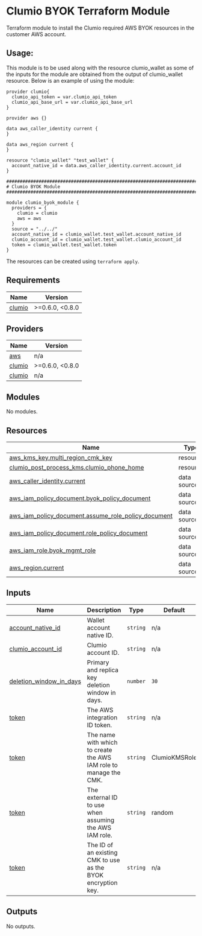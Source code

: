 <!-- BEGIN_TF_DOCS -->

# Clumio BYOK Terraform Module

Terraform module to install the Clumio required AWS BYOK resources in the customer AWS account.

## Usage:
This module is to be used along with the resource clumio_wallet as some of the inputs for the module are obtained from the output of clumio_wallet  resource.
Below is an example of using the module:

```hcl
provider clumio{
  clumio_api_token = var.clumio_api_token
  clumio_api_base_url = var.clumio_api_base_url
}

provider aws {}

data aws_caller_identity current {
}

data aws_region current {
}

resource "clumio_wallet" "test_wallet" {
  account_native_id = data.aws_caller_identity.current.account_id
}

################################################################################
# Clumio BYOK Module
################################################################################

module clumio_byok_module {
  providers = {
    clumio = clumio
    aws = aws
  }
  source = "../../"
  account_native_id = clumio_wallet.test_wallet.account_native_id
  clumio_account_id = clumio_wallet.test_wallet.clumio_account_id
  token = clumio_wallet.test_wallet.token
}
```
The resources can be created using `terraform apply`.

## Requirements

| Name | Version |
|------|---------|
| <a name="requirement_clumio"></a> [clumio](#requirement\_clumio) | >=0.6.0, <0.8.0 |

## Providers

| Name | Version |
|------|---------|
| <a name="provider_aws"></a> [aws](#provider\_aws) | n/a |
| <a name="provider_clumio"></a> [clumio](#provider\_clumio) |  >=0.6.0, <0.8.0 |
| <a name="provider_random"></a> [clumio](#provider\_random) | n/a |

## Modules

No modules.

## Resources

| Name | Type |
|------|------|
| [aws_kms_key.multi_region_cmk_key](https://registry.terraform.io/providers/hashicorp/aws/latest/docs/resources/kms_key) | resource |
| [clumio_post_process_kms.clumio_phone_home](https://registry.terraform.io/providers/clumio-code/clumio/latest/docs/resources/clumio_post_process_kms) | resource |
| [aws_caller_identity.current](https://registry.terraform.io/providers/hashicorp/aws/latest/docs/data-sources/caller_identity) | data source |
| [aws_iam_policy_document.byok_policy_document](https://registry.terraform.io/providers/hashicorp/aws/latest/docs/data-sources/iam_policy_document) | data source |
| [aws_iam_policy_document.assume_role_policy_document](https://registry.terraform.io/providers/hashicorp/aws/latest/docs/data-sources/iam_policy_document) | data source |
| [aws_iam_policy_document.role_policy_document](https://registry.terraform.io/providers/hashicorp/aws/latest/docs/data-sources/iam_policy_document) | data source |
| [aws_iam_role.byok_mgmt_role](https://registry.terraform.io/providers/hashicorp/aws/latest/docs/data-sources/iam_role) | data source |
| [aws_region.current](https://registry.terraform.io/providers/hashicorp/aws/latest/docs/data-sources/region) | data source |

## Inputs

| Name | Description | Type | Default | Required |
|------|-------------|------|---------|:--------:|
| <a name="input_account_native_id"></a> [account\_native\_id](#input\_account\_native\_id) | Wallet account native ID. | `string` | n/a | yes |
| <a name="input_clumio_account_id"></a> [clumio\_account\_id](#input\_clumio\_account\_id) | Clumio account ID. | `string` | n/a | yes |
| <a name="input_deletion_window_in_days"></a> [deletion\_window\_in\_days](#input\_deletion\_window\_in\_days) | Primary and replica key deletion window in days. | `number` | `30` | no |
| <a name="input_token"></a> [token](#input\_token) | The AWS integration ID token. | `string` | n/a | yes |
| <a name="input_role_name"></a> [token](#input\_role_name) | The name with which to create the AWS IAM role to manage the CMK. | `string` | ClumioKMSRole | no |
| <a name="input_external_id"></a> [token](#input\_external_id) | The external ID to use when assuming the AWS IAM role. | `string` | random | no |
| <a name="input_existing_cmk_id"></a> [token](#input\_existing_cmk_id) | The ID of an existing CMK to use as the BYOK encryption key. | `string` | n/a | no |

## Outputs

No outputs.


<!-- END_TF_DOCS -->
